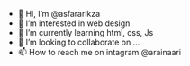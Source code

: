 - 👋 Hi, I’m @asfararikza
- 👀 I’m interested in web design
- 🌱 I’m currently learning html, css, Js
- 💞️ I’m looking to collaborate on ...
- 📫 How to reach me on intagram @arainaari

<!---
asfararikza/asfararikza is a ✨ special ✨ repository because its `README.md` (this file) appears on your GitHub profile.
You can click the Preview link to take a look at your changes.
--->
